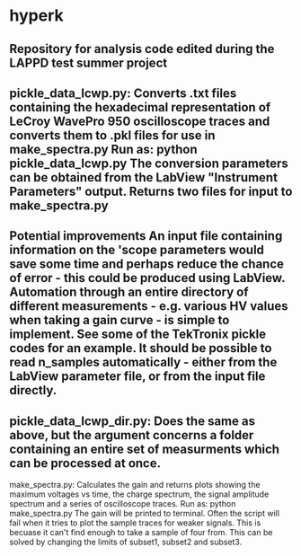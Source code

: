 # hyperk
Repository for analysis code edited during the LAPPD test summer project
------------------------------------------------------------------------

pickle_data_lcwp.py:
Converts .txt files containing the hexadecimal representation of  LeCroy 
WavePro 950 oscilloscope traces and converts them to .pkl files for use 
in make_spectra.py
Run as: python pickle_data_lcwp.py <directory> <channel>
The conversion parameters can be obtained from the LabView "Instrument 
Parameters" output.
Returns two files for input to make_spectra.py
-------------------------------------------------------------------------
Potential improvements 
An input file containing information on the 'scope parameters would save 
some time and perhaps reduce the chance of error - this could be produced 
using LabView. 
Automation through an entire directory of different measurements - e.g. 
various HV values when taking a gain curve - is simple to implement. 
See some of the TekTronix pickle codes for an example.
It should be possible to read n_samples automatically - either from the 
LabView parameter file, or from the input file directly.
-------------------------------------------------------------------------

pickle_data_lcwp_dir.py:
Does the same as above, but the <directory> argument concerns a folder
containing an entire set of measurments which can be processed at once.
-------------------------------------------------------------------------

make_spectra.py:
Calculates the gain and returns plots showing the maximum voltages vs 
time, the charge spectrum, the signal amplitude spectrum and a series of 
oscilloscope traces.
Run as: python make_spectra.py <directory> <channel>
The gain will be printed to terminal.
Often the script will fail when it tries to plot the sample traces for weaker
signals. This is becuase it can't find enough to take a sample of four from.
This can be solved by changing the limits of subset1, subset2 and subset3. 